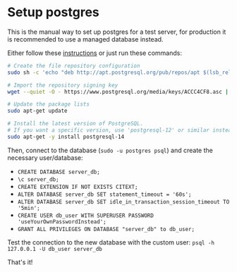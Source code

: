# Setup postgres
This is the manual way to set up postgres for a test server, for production it is recommended to use a managed database instead.

Either follow these [instructions](https://postgreshelp.com/postgresql-13-install-in-ubuntu/) or just run these commands:

```bash
# Create the file repository configuration
sudo sh -c 'echo "deb http://apt.postgresql.org/pub/repos/apt $(lsb_release -cs)-pgdg main" > /etc/apt/sources.list.d/pgdg.list'

# Import the repository signing key
wget --quiet -O - https://www.postgresql.org/media/keys/ACCC4CF8.asc | sudo apt-key add -

# Update the package lists
sudo apt-get update

# Install the latest version of PostgreSQL.
# If you want a specific version, use 'postgresql-12' or similar instead of 'postgresql':
sudo apt-get -y install postgresql-14
```

Then, connect to the database (`sudo -u postgres psql`) and create the necessary user/database:
- `CREATE DATABASE server_db;`
- `\c server_db;`
- `CREATE EXTENSION IF NOT EXISTS CITEXT;`
- `ALTER DATABASE server_db SET statement_timeout = '60s';`
- `ALTER DATABASE server_db SET idle_in_transaction_session_timeout TO '5min';`
- `CREATE USER db_user WITH SUPERUSER PASSWORD 'useYourOwnPasswordInstead';`
- `GRANT ALL PRIVILEGES ON DATABASE "server_db" to db_user;`

Test the connection to the new database with the custom user: `psql -h 127.0.0.1 -U db_user server_db`

That's it!
